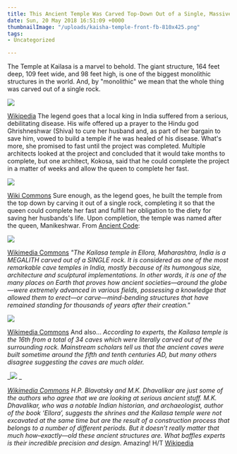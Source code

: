 ```yaml
---
title: This Ancient Temple Was Carved Top-Down Out of a Single, Massive Rock [Photos]
date: Sun, 20 May 2018 16:51:09 +0000
thumbnailImage: "/uploads/kaisha-temple-front-fb-810x425.png"
tags:
- Uncategorized

---
```

The Temple at Kailasa is a marvel to behold. The giant structure, 164 feet deep, 109 feet wide, and 98 feet high, is one of the biggest monolithic structures in the world. And, by "monolithic" we mean that the whole thing was carved out of a single rock. 

![](http://newsattorneys.staging.wpengine.com/wp-content/uploads/2018/05/kailasha-temple-front-1024x767.jpg) 

[Wikipedia](https://en.wikipedia.org/wiki/Kailasa_temple,_Ellora#/media/File:Kailasha.JPG) The legend goes that a local king in India suffered from a serious, debilitating disease. His wife offered up a prayer to the Hindu god Ghrishneshwar (Shiva) to cure her husband and, as part of her bargain to save him, vowed to build a temple if he was healed of his disease. What's more, she promised to fast until the project was completed. Multiple architects looked at the project and concluded that it would take months to complete, but one architect, Kokosa, said that he could complete the project in a matter of weeks and allow the queen to complete her fast. 

![](http://newsattorneys.staging.wpengine.com/wp-content/uploads/2018/05/kailasha-temple-top.jpg) 

[Wiki Commons](https://commons.wikimedia.org/wiki/File:Aurangabad,ellora_kailash_temple.jpg) Sure enough, as the legend goes, he built the temple from the top down by carving it out of a single rock, completing it so that the queen could complete her fast and fulfill her obligation to the diety for saving her husbands's life. Upon completion, the temple was named after the queen, Manikeshwar. From [Ancient Code](https://ancient-code.com/ancient-kailasa-temple-exposed-60-mind-bending-images-temple-carved-mountain/): 

![](http://newsattorneys.staging.wpengine.com/wp-content/uploads/2018/05/kailasha-temple-top2-1024x768.jpg) 

[Wikimedia Commons](https://commons.wikimedia.org/w/index.php?curid=794937) _"The Kailasa temple in Ellora, Maharashtra, India is a MEGALITH carved out of a SINGLE rock. It is considered as one of the most remarkable cave temples in India, mostly because of its humongous size, architecture and sculptural implementations. In other words, it is one of the many places on Earth that proves how ancient societies—around the globe—were extremely advanced in various fields, possessing a knowledge that allowed them to erect—or carve—mind-bending structures that have remained standing for thousands of years after their creation."_ 

![](http://newsattorneys.staging.wpengine.com/wp-content/uploads/2018/05/kailasha-temple-overview-1024x768.jpg) 

[Wikimedia Commons](https://commons.wikimedia.org/wiki/File:Kailasa_temple_overview,_Ellora.jpg) And also... _According to experts, the Kailasa temple is the 16th from a total of 34 caves which were literally carved out of the surrounding rock. Mainstream scholars tell us that the ancient caves were built sometime around the fifth and tenth centuries AD, but many others disagree suggesting the caves are much older._ 

_![](http://newsattorneys.staging.wpengine.com/wp-content/uploads/2018/05/kailasha-temple-shiva.jpg) _

[_Wikimedia Commons_](https://commons.wikimedia.org/wiki/File:Shiva_killing_demon,_entrance_to_Cave_No._16_(Kailasa_Temple),_Ellora_Caves.jpg) _H.P. Blavatsky and M.K. Dhavalikar are just some of the authors who agree that we are looking at serious ancient stuff. M.K. Dhavalikar, who was a notable Indian historian, and archaeologist, author of the book ‘Ellora’, suggests the shrines and the Kailasa temple were not excavated at the same time but are the result of a construction process that belongs to a number of different periods. But it doesn’t really matter that much how–exactly—old these ancient structures are. What baffles experts is their incredible precision and design._ Amazing! H/T [Wikipedia](https://en.wikipedia.org/wiki/Kailasa_temple,_Ellora)